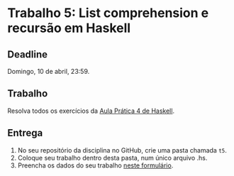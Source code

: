 # Trabalho 5: List comprehension e recursão em Haskell

## Deadline

Domingo, 10 de abril, 23:59.

## Trabalho

Resolva todos os exercícios da [Aula Prática 4 de Haskell](../../praticas/haskell4).

## Entrega

 1. No seu repositório da disciplina no GitHub, crie uma pasta chamada `t5`.
 2. Coloque seu trabalho dentro desta pasta, num único arquivo .hs.
 3. Preencha os dados do seu trabalho [neste formulário](https://docs.google.com/forms/d/1DsRz-RBcHW-1FfFHSGZ9Ac2clkcuT0_Ips99rriXFkE/viewform?fbzx=1355909539722969958).
  
